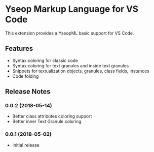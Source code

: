 # Yseop Markup Language for VS Code

This extension provides a YseopML basic support for VS Code.

## Features

- Syntax coloring for classic code
- Syntax coloring for text granules and inside text granules
- Snippets for textualization objects, granules, class fields, instances
- Code folding

## Release Notes

### 0.0.2 (2018-05-14)

- Better class attributes coloring support
- Better inner Text Granule coloring

### 0.0.1 (2018-05-02)

- Initial release